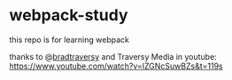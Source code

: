 # webpack-study

this repo is for learning webpack <br>

thanks to @[bradtraversy](https://github.com/bradtraversy) and Traversy Media in youtube: https://www.youtube.com/watch?v=IZGNcSuwBZs&t=119s

